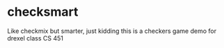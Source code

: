 # checksmart
Like checkmix but smarter, just kidding this is a checkers game demo for drexel class CS 451
